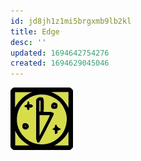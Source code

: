 ```yaml
---
id: jd8jh1z1mi5brgxmb9lb2kl
title: Edge
desc: ''
updated: 1694642754276
created: 1694629045046
---
```

![Edge Icon](assets/icon-edge.png)

